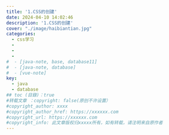 ```yaml
---
title: '1.CSS的创建'
date: 2024-04-10 14:02:46
description: '1.CSS的创建'
cover: "./image/haibiantian.jpg"
categories:
  - css学习
  -
  -
  -
#  - [java-note, base, database11]
#  - [java-note, database]
#  - [vue-note]
key:
  - java
  - database
## toc (目錄)：true
#转载文章 ：copyright: false(原创不许设置）
#copyright_author: xxxx
#copyright_author_href: https://xxxxxx.com
#copyright_url: https://xxxxxx.com
#copyright_info: 此文章版权归xxxxx所有，如有转载，请注明来自原作者
---
```


